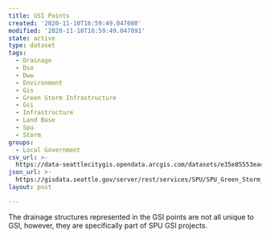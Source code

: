 ```yaml
---
title: GSI Points
created: '2020-11-10T16:59:49.047080'
modified: '2020-11-10T16:59:49.047091'
state: active
type: dataset
tags:
  - Drainage
  - Dso
  - Dww
  - Environment
  - Gis
  - Green Storm Infrastructure
  - Gsi
  - Infrastructure
  - Land Base
  - Spu
  - Storm
groups:
  - Local Government
csv_url: >-
  https://data-seattlecitygis.opendata.arcgis.com/datasets/e35e85553eac47488decfd4a4c73d814_12.csv?outSR=%7B%22latestWkid%22%3A2926%2C%22wkid%22%3A2926%7D
json_url: >-
  https://gisdata.seattle.gov/server/rest/services/SPU/SPU_Green_Storm_Infrastructure/MapServer/12
layout: post

---
```

The drainage structures represented in the GSI points are not all unique to GSI, however, they are specifically part of SPU GSI projects.
